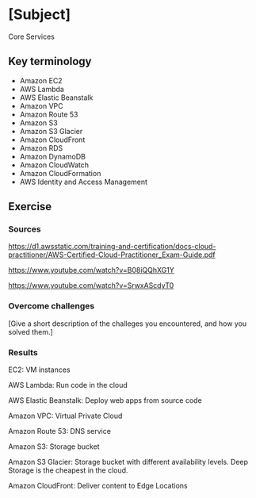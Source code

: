 # [Subject]
Core Services

## Key terminology
* Amazon EC2
* AWS Lambda
* AWS Elastic Beanstalk
* Amazon VPC
* Amazon Route 53
* Amazon S3
* Amazon S3 Glacier
* Amazon CloudFront
* Amazon RDS
* Amazon DynamoDB
* Amazon CloudWatch
* Amazon CloudFormation
* AWS Identity and Access Management


## Exercise
### Sources
https://d1.awsstatic.com/training-and-certification/docs-cloud-practitioner/AWS-Certified-Cloud-Practitioner_Exam-Guide.pdf  

https://www.youtube.com/watch?v=B08iQQhXG1Y  

https://www.youtube.com/watch?v=SrwxAScdyT0

### Overcome challenges
[Give a short description of the challeges you encountered, and how you solved them.]

### Results
EC2: VM instances  

AWS Lambda: Run code in the cloud  

AWS Elastic Beanstalk: Deploy web apps from source code  

Amazon VPC: Virtual Private Cloud  

Amazon Route 53: DNS service  

Amazon S3: Storage bucket

Amazon S3 Glacier: Storage bucket with different availability levels. Deep Storage is the cheapest in the cloud.  

Amazon CloudFront: Deliver content to Edge Locations

